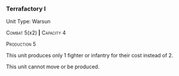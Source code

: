 ### **Terrafactory I**

Unit Type: Warsun 

<span style="font-variant:small-caps;">Combat</span> 5(x2) __|__ <span style="font-variant:small-caps;">Capacity</span> 4

<span style="font-variant:small-caps;">Production</span> 5

This unit produces only 1 fighter or infantry for their cost instead of 2.

This unit cannot move or be produced.